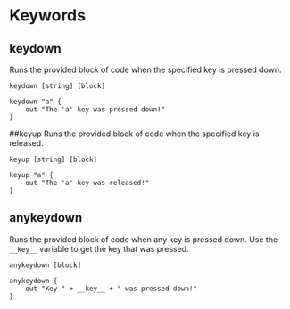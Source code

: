 # Keywords
## keydown
Runs the provided block of code when the specified key is pressed down.
```
keydown [string] [block]

keydown "a" {
    out "The 'a' key was pressed down!"
}
```

##keyup
Runs the provided block of code when the specified key is released.
```
keyup [string] [block]

keyup "a" {
    out "The 'a' key was released!"
}
```

## anykeydown
Runs the provided block of code when any key is pressed down. Use the `__key__` variable to get the key that was pressed.
```
anykeydown [block]

anykeydown {
    out "Key " + __key__ + " was pressed down!"
}
```